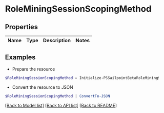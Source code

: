 # RoleMiningSessionScopingMethod
## Properties

Name | Type | Description | Notes
------------ | ------------- | ------------- | -------------

## Examples

- Prepare the resource
```powershell
$RoleMiningSessionScopingMethod = Initialize-PSSailpointBetaRoleMiningSessionScopingMethod 
```

- Convert the resource to JSON
```powershell
$RoleMiningSessionScopingMethod | ConvertTo-JSON
```

[[Back to Model list]](../README.md#documentation-for-models) [[Back to API list]](../README.md#documentation-for-api-endpoints) [[Back to README]](../README.md)

